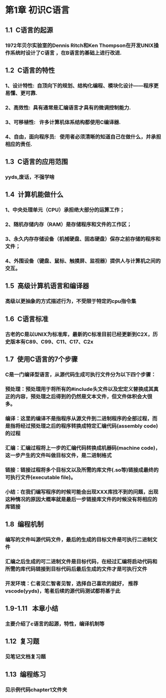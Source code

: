 # 第1章 初识C语言 #
## 1.1&ensp;C语言的起源 ##
### 1972年贝尔实验室的Dennis Ritch和Ken Thompson在开发UNIX操作系统时设计了C语言 ，在B语言的基础上进行改进. ###

## 1.2&ensp;C语言的特性 ##

### 1、设计特性:&ensp;自顶向下的规划、结构化编程、模块化设计——程序更易懂、更可靠.
### 2、高效性:&ensp;具有通常是汇编语言才具有的微调控制能力.
### 3、可移植性:&ensp; 许多计算机体系结构都使用C编译器.
### 4、自由，面向程序员:&ensp; 使用者必须清晰的知道自己在做什么，并承担相应的责任.
## 1.3&ensp;C语言的应用范围 ##
### yyds,废话，不强学啥 ###
## 1.4&ensp;计算机能做什么 ##
### 1、中央处理单元（CPU）承担绝大部分的运算工作；
### 2、随机存储内存（RAM）是存储程序和文件的工作区；
### 3、永久内存存储设备（机械硬盘、固态硬盘）保存之前存储的程序和文件；
### 4、外围设备（键盘、鼠标、触摸屏、监视器）提供人与计算机之间的交互。
## 1.5&ensp;高级计算机语言和编译器 ##
### 高级以更抽象的方式描述行为，不受限于特定的cpu指令集 ###
## 1.6&ensp;C语言标准 ##
### 古老的C是以UNIX为标准库，最新的C标准目前已经更新到C2X，历史版本有C89、C99、C11、C17、C2x ###
## 1.7&ensp;使用C语言的7个步骤 ##
### C是一门编译型语言，从源代码生成可执行文件分为以下四个步骤：
### 预处理：预处理用于将所有的#include头文件以及宏定义替换成其真正的内容，预处理之后得到的仍然是文本文件，但文件体积会大很多。
### 编译：这里的编译不是指程序从源文件到二进制程序的全部过程，而是指将经过预处理之后的程序转换成特定汇编代码(assembly code)的过程
### 汇编：汇编过程将上一步的汇编代码转换成机器码(machine code)，这一步产生的文件叫做目标文件，是二进制格式
### 链接：链接过程将多个目标文以及所需的库文件(.so等)链接成最终的可执行文件(executable file)。
### 小结：在我们编写程序的时候可能会出现XXX库找不到的问题，出现这种情况的原因大概率就是最后一步链接库文件的时候没有将相应的库链接
## 1.8&ensp;编程机制 ##
### 编写的文件叫源代码文件，最后的生成的目标文件是可执行二进制文件
### 汇编之后生成的可二进制文件是目标代码，在经过汇编将启动代码和所需的库代码链接到目标代码后最后生成的文件才是可执行文件 ###
### 开发环境：仁者见仁智者见智，选择自己喜欢的就好， 推荐vscode(yyds)，笔者后续的源代码测试都将基于此
## 1.9-1.11&ensp; 本章小结 ##
### 主要介绍了c语言的起源，特性，编译机制等 ###
## 1.12&ensp;复习题 ##
### 见笔记文档复习题 ###
## 1.13&ensp;编程练习 ##
### 见示例代码chapter1文件夹 ###

